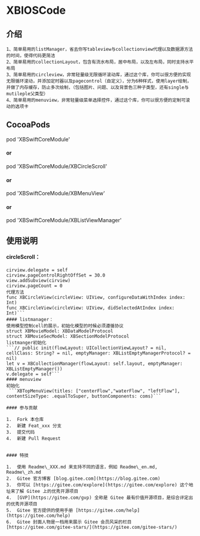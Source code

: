 # XBIOSCode

## 介绍
```1、简单易用的listManager，省去你写tableview与collectionview代理以及数据源方法的时间，使得代码更简洁```  
```2、简单易用的collectionLayout，包含有流水布局，居中布局，以及左布局，同时支持水平布局```  
```3、简单易用的circleview，非常轻量级无限循环滚动库，通过这个库，你可以很方便的实现无限循环滚动，并添加定时器以及pagecontrol（自定义），分为6种样式，使用layer绘制，并做了内存缓存，防止多次绘制，（包括图片、问题、以及背景色三种子类型，还有single与mutileple父类型）```  
```4、简单易用的menuview，非常轻量级菜单选择控件，通过这个库，你可以很方便的定制可滚动的选项卡```  

## CocoaPods

pod 'XBSwiftCoreModule'

#### or 

pod 'XBSwiftCoreModule/XBCircleScroll'

#### or

pod 'XBSwiftCoreModule/XBMenuView'
#### or

pod 'XBSwiftCoreModule/XBListViewManager'

## 使用说明
#### circleScroll：  
 ```cirview = XBCircleScrollView(circleViewType: UILabel.self, isUseTimer: true)
cirview.delegate = self
cirview.pageControlRightOffSet = 30.0
view.addSubview(cirview)
cirview.pageCount = 0
代理方法  
func XBCircleView(circleView: UIView, configureDataWithIndex index: Int)
func XBCircleView(circleView: UIView, didSelectedAtIndex index: Int)```
#### listmanager：   
使用模型控制cell的展示，初始化模型的时候必须遵循协议  
struct XBMovieModel: XBDataModelProtocol
struct XBMovieSecModel: XBSectionModelProtocol
listmanger初始化  
```// public init(flowLayout: UICollectionViewLayout? = nil, cellClass: String? = nil, emptyManager: XBListEmptyManagerProtocol? = nil)   
let v = XBCollectionManager(flowLayout: self.layout, emptyManager: XBListEmptyManager())  
v.delegate = self```  
#### menuview  
初始化   
  ```XBTopMenuView(titles: ["centerFlow","waterFlow", "leftFlow"], contentSizeType: .equalToSuper, buttonComponents: coms)```

#### 参与贡献

1.  Fork 本仓库
2.  新建 Feat_xxx 分支
3.  提交代码
4.  新建 Pull Request


#### 特技

1.  使用 Readme\_XXX.md 来支持不同的语言，例如 Readme\_en.md, Readme\_zh.md
2.  Gitee 官方博客 [blog.gitee.com](https://blog.gitee.com)
3.  你可以 [https://gitee.com/explore](https://gitee.com/explore) 这个地址来了解 Gitee 上的优秀开源项目
4.  [GVP](https://gitee.com/gvp) 全称是 Gitee 最有价值开源项目，是综合评定出的优秀开源项目
5.  Gitee 官方提供的使用手册 [https://gitee.com/help](https://gitee.com/help)
6.  Gitee 封面人物是一档用来展示 Gitee 会员风采的栏目 [https://gitee.com/gitee-stars/](https://gitee.com/gitee-stars/)
